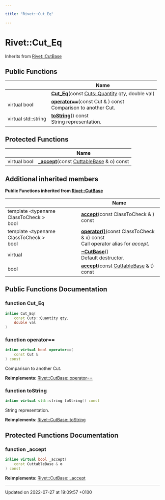 ```yaml
---

title: "Rivet::Cut_Eq"

---
```


# Rivet::Cut_Eq





Inherits from [Rivet::CutBase](http://example.org/classes/classrivet_1_1cutbase/)

## Public Functions

|                | Name           |
| -------------- | -------------- |
| | **[Cut_Eq](http://example.org/classes/classrivet_1_1cut__eq/#function-cut-eq)**(const <a href="http://example.org/namespaces/namespacerivet_1_1cuts/#enum-quantity">Cuts::Quantity</a> qty, double val) |
| virtual bool | **[operator==](http://example.org/classes/classrivet_1_1cut__eq/#function-operator==)**(const Cut & ) const<br>Comparison to another Cut.  |
| virtual std::string | **[toString](http://example.org/classes/classrivet_1_1cut__eq/#function-tostring)**() const<br>String representation.  |

## Protected Functions

|                | Name           |
| -------------- | -------------- |
| virtual bool | **[_accept](http://example.org/classes/classrivet_1_1cut__eq/#function--accept)**(const <a href="http://example.org/classes/classrivet_1_1cuttablebase/">CuttableBase</a> & o) const |

## Additional inherited members

**Public Functions inherited from [Rivet::CutBase](http://example.org/classes/classrivet_1_1cutbase/)**

|                | Name           |
| -------------- | -------------- |
| template <typename ClassToCheck \> <br>bool | **[accept](http://example.org/classes/classrivet_1_1cutbase/#function-accept)**(const ClassToCheck & ) const |
| template <typename ClassToCheck \> <br>bool | **[operator()](http://example.org/classes/classrivet_1_1cutbase/#function-operator())**(const ClassToCheck & x) const<br>Call operator alias for _accept_.  |
| virtual | **[~CutBase](http://example.org/classes/classrivet_1_1cutbase/#function-~cutbase)**()<br>Default destructor.  |
| bool | **[accept](http://example.org/classes/classrivet_1_1cutbase/#function-accept)**(const <a href="http://example.org/classes/classrivet_1_1cuttablebase/">CuttableBase</a> & t) const |


## Public Functions Documentation

### function Cut_Eq

```cpp
inline Cut_Eq(
    const Cuts::Quantity qty,
    double val
)
```


### function operator==

```cpp
inline virtual bool operator==(
    const Cut & 
) const
```

Comparison to another Cut. 

**Reimplements**: [Rivet::CutBase::operator==](http://example.org/classes/classrivet_1_1cutbase/#function-operator==)


### function toString

```cpp
inline virtual std::string toString() const
```

String representation. 

**Reimplements**: [Rivet::CutBase::toString](http://example.org/classes/classrivet_1_1cutbase/#function-tostring)


## Protected Functions Documentation

### function _accept

```cpp
inline virtual bool _accept(
    const CuttableBase & o
) const
```


**Reimplements**: [Rivet::CutBase::_accept](http://example.org/classes/classrivet_1_1cutbase/#function--accept)


-------------------------------

Updated on 2022-07-27 at 19:09:57 +0100